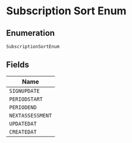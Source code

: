 
# Subscription Sort Enum

## Enumeration

`SubscriptionSortEnum`

## Fields

| Name |
|  --- |
| `SIGNUPDATE` |
| `PERIODSTART` |
| `PERIODEND` |
| `NEXTASSESSMENT` |
| `UPDATEDAT` |
| `CREATEDAT` |

